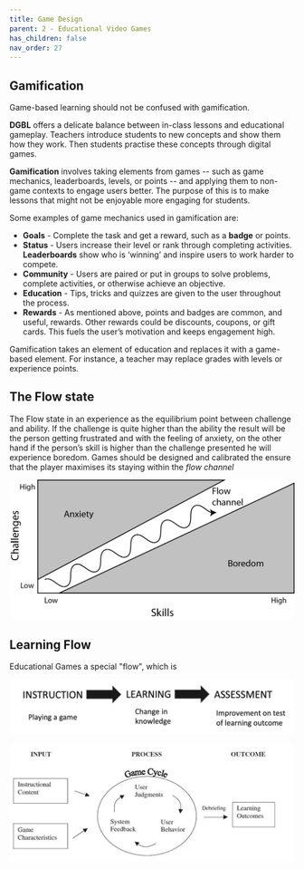 ```yaml
---
title: Game Design
parent: 2 - Educational Video Games
has_children: false
nav_order: 27
---
```


## Gamification

Game-based learning should not be confused with gamification.

**DGBL** offers a delicate balance between in-class lessons and educational gameplay. Teachers introduce students to new concepts and show them how they work. Then students practise these concepts through digital games.

**Gamification** involves taking elements from games -- such as game mechanics, leaderboards, levels, or points --  and applying them to non-game contexts to engage users better. The purpose of this is to make lessons that might not be enjoyable more engaging for students.

Some examples of game mechanics used in gamification are:
- **Goals** - Complete the task and get a reward, such as a **badge** or points.
- **Status** - Users increase their level or rank through completing activities. **Leaderboards** show who is ‘winning’ and inspire users to work harder to compete.
- **Community** - Users are paired or put in groups to solve problems, complete activities, or otherwise achieve an objective.
- **Education** - Tips, tricks and quizzes are given to the user throughout the process.
- **Rewards** - As mentioned above, points and badges are common, and useful, rewards. Other rewards could be discounts, coupons, or gift cards. This fuels the user’s motivation and keeps engagement high.

Gamification takes an element of education and replaces it with a game-based element. For instance, a teacher may replace grades with levels or experience points.

## The Flow state
The Flow state in an experience as the equilibrium point between challenge and ability. If the challenge is quite higher than the ability the result will be the person getting frustrated and with the feeling of anxiety, on the other hand if the person’s skill is higher than the challenge presented he will experience boredom.
Games should be designed and calibrated the ensure that the player maximises its staying within the *flow channel*

![](img/flow-1.png)

## Learning Flow
Educational Games a special "flow", which is

![](img/cognitive_approach.png)


![](img/GBLModel.webp)

